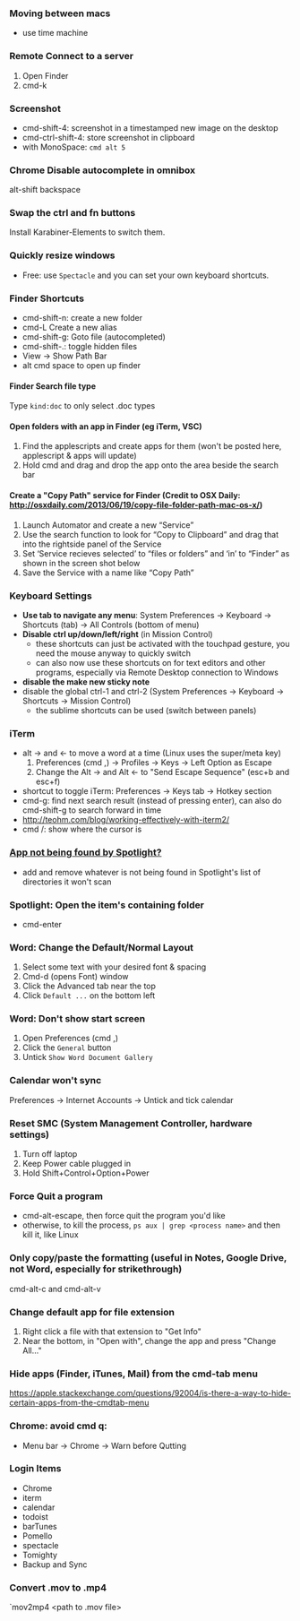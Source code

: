 ### Moving between macs

- use time machine

### Remote Connect to a server
1. Open Finder
2. cmd-k

### Screenshot
- cmd-shift-4: screenshot in a timestamped new image on the desktop
- cmd-ctrl-shift-4: store screenshot in clipboard
- with MonoSpace: `cmd alt 5`

### Chrome Disable autocomplete in omnibox
alt-shift backspace

### Swap the ctrl and fn buttons
Install Karabiner-Elements to switch them.

### Quickly resize windows
- Free: use `Spectacle` and you can set your own keyboard shortcuts.

### Finder Shortcuts
- cmd-shift-n: create a new folder
- cmd-L Create a new alias
- cmd-shift-g: Goto file (autocompleted)
- cmd-shift-.: toggle hidden files
- View -> Show Path Bar
- alt cmd space to open up finder

#### Finder Search file type
Type `kind:doc` to only select .doc types

#### Open folders with an app in Finder (eg iTerm, VSC)
1. Find the applescripts and create apps for them (won't be posted here, applescript & apps will update)
2. Hold cmd and drag and drop the app onto the area beside the search bar

#### Create a "Copy Path" service for Finder (Credit to OSX Daily: http://osxdaily.com/2013/06/19/copy-file-folder-path-mac-os-x/)
1. Launch Automator and create a new “Service”
2. Use the search function to look for “Copy to Clipboard” and drag that into the rightside panel of the Service
3. Set ‘Service recieves selected’ to “files or folders” and ‘in’ to “Finder” as shown in the screen shot below
4. Save the Service with a name like “Copy Path”

### Keyboard Settings
- **Use tab to navigate any menu**: System Preferences -> Keyboard -> Shortcuts (tab) -> All Controls (bottom of menu)
- **Disable ctrl up/down/left/right** (in Mission Control)
  - these shortcuts can just be activated with the touchpad gesture, you need the mouse anyway to quickly switch
  - can also now use these shortcuts on for text editors and other programs, especially via Remote Desktop connection to Windows
- **disable the make new sticky note**
- disable the global ctrl-1 and ctrl-2 (System Preferences -> Keyboard -> Shortcuts -> Mission Control)
  - the sublime shortcuts can be used (switch between panels)

### iTerm
- alt -> and <- to move a word at a time (Linux uses the super/meta key)
  1. Preferences (cmd ,) -> Profiles -> Keys -> Left Option as Escape
  2. Change the Alt -> and Alt <- to "Send Escape Sequence" (esc+b and esc+f)
- shortcut to toggle iTerm: Preferences -> Keys tab -> Hotkey section
- cmd-g: find next search result (instead of pressing enter), can also do cmd-shift-g to search forward in time
- http://teohm.com/blog/working-effectively-with-iterm2/
- cmd /: show where the cursor is

### [App not being found by Spotlight?](https://apple.stackexchange.com/questions/236741/single-application-not-showing-up-in-spotlight)
- add and remove whatever is not being found in Spotlight's list of directories it won't scan

### Spotlight: Open the item's containing folder
- cmd-enter
### Word: Change the Default/Normal Layout
1. Select some text with your desired font & spacing 
2. Cmd-d (opens Font) window
3. Click the Advanced tab near the top
4. Click `Default ...` on the bottom left

### Word: Don't show start screen
1. Open Preferences (cmd ,)
2. Click the `General` button
3. Untick `Show Word Document Gallery`

### Calendar won't sync
Preferences -> Internet Accounts -> Untick and tick calendar

### Reset SMC (System Management Controller, hardware settings)
1. Turn off laptop
2. Keep Power cable plugged in
3. Hold Shift+Control+Option+Power

### Force Quit a program
- cmd-alt-escape, then force quit the program you'd like
- otherwise, to kill the process, `ps aux | grep <process name>` and then kill it, like Linux

### Only copy/paste the formatting (useful in Notes, Google Drive, not Word, especially for strikethrough)
cmd-alt-c and cmd-alt-v

### Change default app for file extension
1. Right click a file with that extension to "Get Info"
2. Near the bottom, in "Open with", change the app and press "Change All..."

### Hide apps (Finder, iTunes, Mail) from the cmd-tab menu
https://apple.stackexchange.com/questions/92004/is-there-a-way-to-hide-certain-apps-from-the-cmdtab-menu

### Chrome: avoid cmd q:
- Menu bar -> Chrome -> Warn before Qutting

### Login Items
- Chrome
- iterm
- calendar
- todoist
- barTunes
- Pomello
- spectacle
- Tomighty
- Backup and Sync

### Convert .mov to .mp4
`mov2mp4 <path to .mov file>
